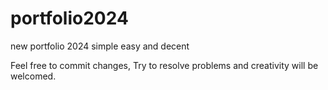 # portfolio2024

new portfolio 2024 simple easy and decent

Feel free to commit changes, 
Try to resolve problems and creativity will be welcomed.

